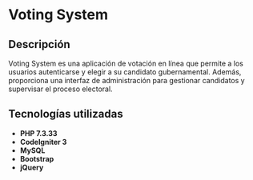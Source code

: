 # Voting System

## Descripción
Voting System es una aplicación de votación en línea que permite a los usuarios autenticarse y elegir a su candidato gubernamental. Además, proporciona una interfaz de administración para gestionar candidatos y supervisar el proceso electoral.

## Tecnologías utilizadas
- **PHP 7.3.33**
- **CodeIgniter 3**
- **MySQL**
- **Bootstrap**
- **jQuery**
